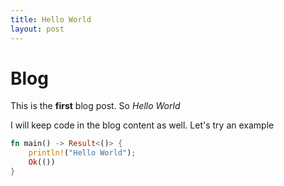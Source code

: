 ```yaml
---
title: Hello World
layout: post
---
```

# Blog
This is the **first** blog post. So _Hello World_

I will keep code in the blog content as well. Let's try an example

```rust
fn main() -> Result<()> {
    println!("Hello World");
    Ok(())
}
```



